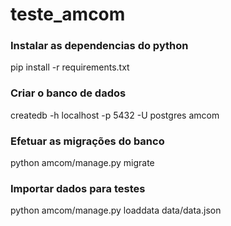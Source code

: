 # teste_amcom

### Instalar as dependencias do python
pip install -r requirements.txt

### Criar o banco de dados
createdb -h localhost -p 5432 -U postgres amcom

### Efetuar as migrações do banco
python amcom/manage.py migrate

### Importar dados para testes
python amcom/manage.py loaddata data/data.json 